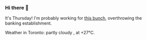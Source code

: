 ### Hi there :wave:

It's Thursday! I'm probably working for [this bunch](https://github.com/kohofinancial), overthrowing the banking establishment.

Weather in Toronto: partly cloudy , at +27°C.
